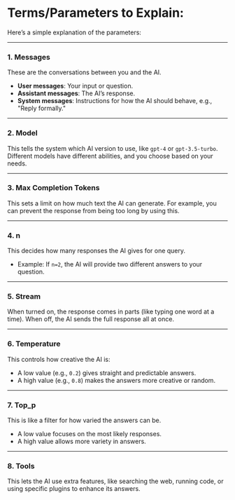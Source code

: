 # Terms/Parameters to Explain:

Here’s a simple explanation of the parameters:

---

### 1. **Messages**  
These are the conversations between you and the AI.  
- **User messages**: Your input or question.  
- **Assistant messages**: The AI’s response.  
- **System messages**: Instructions for how the AI should behave, e.g., "Reply formally."

---

### 2. **Model**  
This tells the system which AI version to use, like `gpt-4` or `gpt-3.5-turbo`. Different models have different abilities, and you choose based on your needs.

---

### 3. **Max Completion Tokens**  
This sets a limit on how much text the AI can generate. For example, you can prevent the response from being too long by using this.

---

### 4. **n**  
This decides how many responses the AI gives for one query.  
- Example: If `n=2`, the AI will provide two different answers to your question.

---

### 5. **Stream**  
When turned on, the response comes in parts (like typing one word at a time). When off, the AI sends the full response all at once.

---

### 6. **Temperature**  
This controls how creative the AI is:  
- A low value (e.g., `0.2`) gives straight and predictable answers.  
- A high value (e.g., `0.8`) makes the answers more creative or random.

---

### 7. **Top_p**  
This is like a filter for how varied the answers can be.  
- A low value focuses on the most likely responses.  
- A high value allows more variety in answers.

---

### 8. **Tools**  
This lets the AI use extra features, like searching the web, running code, or using specific plugins to enhance its answers.


